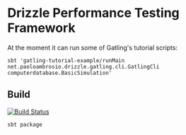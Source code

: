 # Drizzle Performance Testing Framework

At the moment it can run some of Gatling's tutorial scripts:

```
sbt 'gatling-tutorial-example/runMain net.paoloambrosio.drizzle.gatling.cli.GatlingCli computerdatabase.BasicSimulation'
```

## Build

[![Build Status](https://api.travis-ci.org/paoloambrosio/drizzle.svg)](https://travis-ci.com/paoloambrosio/drizzle)

```
sbt package
```

